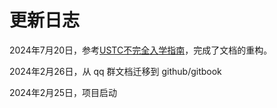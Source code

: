 # 更新日志

2024年7月20日，参考[USTC不完全入学指南](https://ustcguide.gitbook.io)，完成了文档的重构。

2024年2月26日，从 qq 群文档迁移到 github/gitbook

2024年2月25日，项目启动
